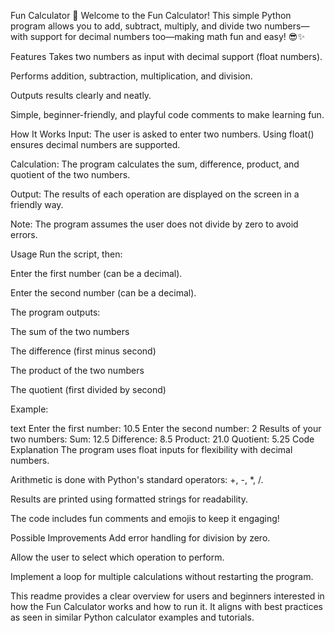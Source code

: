 Fun Calculator 🎉
Welcome to the Fun Calculator! This simple Python program allows you to add, subtract, multiply, and divide two numbers—with support for decimal numbers too—making math fun and easy! 😎✨

Features
Takes two numbers as input with decimal support (float numbers).

Performs addition, subtraction, multiplication, and division.

Outputs results clearly and neatly.

Simple, beginner-friendly, and playful code comments to make learning fun.

How It Works
Input: The user is asked to enter two numbers. Using float() ensures decimal numbers are supported.

Calculation: The program calculates the sum, difference, product, and quotient of the two numbers.

Output: The results of each operation are displayed on the screen in a friendly way.

Note: The program assumes the user does not divide by zero to avoid errors.

Usage
Run the script, then:

Enter the first number (can be a decimal).

Enter the second number (can be a decimal).

The program outputs:

The sum of the two numbers

The difference (first minus second)

The product of the two numbers

The quotient (first divided by second)

Example:

text
Enter the first number: 10.5
Enter the second number: 2
Results of your two numbers:
Sum: 12.5
Difference: 8.5
Product: 21.0
Quotient: 5.25
Code Explanation
The program uses float inputs for flexibility with decimal numbers.

Arithmetic is done with Python's standard operators: +, -, *, /.

Results are printed using formatted strings for readability.

The code includes fun comments and emojis to keep it engaging!

Possible Improvements
Add error handling for division by zero.

Allow the user to select which operation to perform.

Implement a loop for multiple calculations without restarting the program.

This readme provides a clear overview for users and beginners interested in how the Fun Calculator works and how to run it. It aligns with best practices as seen in similar Python calculator examples and tutorials.
